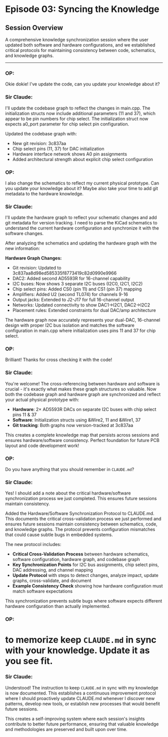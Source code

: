 # Episode 03: Syncing the Knowledge

## Session Overview
A comprehensive knowledge synchronization session where the user updated both software and hardware configurations, and we established critical protocols for maintaining consistency between code, schematics, and knowledge graphs.

---

### OP:
Okie dokie! I've update the code, can you update your knowledge about it?

### Sir Claude:
I'll update the codebase graph to reflect the changes in main.cpp. The initialization structs now include additional parameters (11 and 37), which appear to be pin numbers for chip select. The initialization struct now expects a0_port parameter for chip select pin configuration. 

Updated the codebase graph with:
- New git revision: 3c837aa
- Chip select pins (11, 37) for DAC initialization  
- Hardware interface network shows A0 pin assignments
- Added architectural strength about explicit chip select configuration

### OP:
I also change the schematics to reflect my current physical prototype. Can you update your knowledge about it? Maybe also take your time to add git metadata to the hardware knowledge.

### Sir Claude:
I'll update the hardware graph to reflect your schematic changes and add git metadata for version tracking. I need to parse the KiCad schematics to understand the current hardware configuration and synchronize it with the software changes.

After analyzing the schematics and updating the hardware graph with the new information:

**Hardware Graph Changes:**
- Git revision: Updated to 3c837aa8d98ed585335f8773419c82d0990e9966
- DAC2: Added second AD5593R for 16-channel capability
- I2C buses: Now shows 3 separate I2C buses (I2C0, I2C1, I2C2)  
- Chip select pins: Added CS0 (pin 11) and CS1 (pin 37) mapping
- Amplifiers: Added U2 (second TL074) for channels 9-16
- Output jacks: Extended to J2-J17 for full 16-channel output
- Networks: Updated connectivity to show DAC1→I2C1, DAC2→I2C2
- Placement rules: Extended constraints for dual DAC/amp architecture

The hardware graph now accurately represents your dual-DAC, 16-channel design with proper I2C bus isolation and matches the software configuration in main.cpp where initialization uses pins 11 and 37 for chip select.

### OP:
Brilliant! Thanks for cross checking it with the code!

### Sir Claude:
You're welcome! The cross-referencing between hardware and software is crucial - it's exactly what makes these graph structures so valuable. Now both the codebase graph and hardware graph are synchronized and reflect your actual physical prototype with:

- **Hardware**: 2× AD5593R DACs on separate I2C buses with chip select pins 11 & 37
- **Software**: Initialization structs using &Wire2, 11 and &Wire1, 37  
- **Git tracking**: Both graphs now version-tracked at 3c837aa

This creates a complete knowledge map that persists across sessions and ensures hardware/software consistency. Perfect foundation for future PCB layout and code development work!

### OP:
Do you have anything that you should remember in `CLAUDE.md`?

### Sir Claude:
Yes! I should add a note about the critical hardware/software synchronization process we just completed. This ensures future sessions maintain consistency.

Added the Hardware/Software Synchronization Protocol to CLAUDE.md. This documents the critical cross-validation process we just performed and ensures future sessions maintain consistency between schematics, code, and knowledge graphs. The protocol prevents configuration mismatches that could cause subtle bugs in embedded systems.

The new protocol includes:
- **Critical Cross-Validation Process** between hardware schematics, software configuration, hardware graph, and codebase graph
- **Key Synchronization Points** for I2C bus assignments, chip select pins, DAC addressing, and channel mapping  
- **Update Protocol** with steps to detect changes, analyze impact, update graphs, cross-validate, and document
- **Example Consistency Check** showing how hardware configuration must match software expectations

This synchronization prevents subtle bugs where software expects different hardware configuration than actually implemented.

### OP:
# to memorize keep `CLAUDE.md` in sync with your knowledge. Update it as you see fit.

### Sir Claude:
Understood! The instruction to keep `CLAUDE.md` in sync with my knowledge is now documented. This establishes a continuous improvement protocol where I should proactively update CLAUDE.md whenever I discover new patterns, develop new tools, or establish new processes that would benefit future sessions.

This creates a self-improving system where each session's insights contribute to better future performance, ensuring that valuable knowledge and methodologies are preserved and built upon over time.